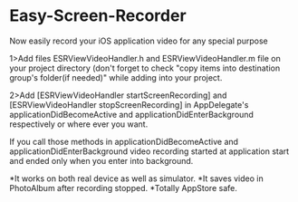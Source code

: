 Easy-Screen-Recorder
====================

Now easily record your iOS application video for any special purpose

1>Add files ESRViewVideoHandler.h and ESRViewVideoHandler.m file on your project directory 
  (don't forget to check "copy items into destination group's folder(if needed)" while adding into your project.
  
2>Add [ESRViewVideoHandler startScreenRecording] and [ESRViewVideoHandler stopScreenRecording] in AppDelegate's
  applicationDidBecomeActive and  applicationDidEnterBackground respectively or where ever you want.
  
  If you call those methods in applicationDidBecomeActive and applicationDidEnterBackground video recording started
  at application start and ended only when you enter into background.
  
  *It works on both real device as well as simulator.
  *It saves video in PhotoAlbum after recording stopped.
  *Totally AppStore safe.
